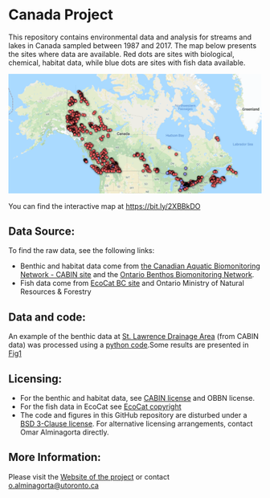 # Canada Project
This repository contains environmental data and analysis for streams and lakes in Canada sampled between 1987 and 2017.
The map below presents the sites where data are available. Red dots are sites with biological, chemical, habitat data, while blue dots are sites with fish data available.

 ![](https://github.com/alminagorta/CanadaProject/blob/master/Miscel/All_CABIN_Ianfish_OBBN.png)

You can find the interactive map at https://bit.ly/2XBBkDO 

[BSD 3-Clause license]: https://github.com/alminagorta/CanadaProject/blob/master/Miscel/LICENSE
[EcoCat copyright]: https://www2.gov.bc.ca/gov/content/home/copyright
[CABIN license]: https://open.canada.ca/en/open-government-licence-canada

[EcoCat BC site]: http://a100.gov.bc.ca/pub/acat/public/welcome.do 
[the Canadian Aquatic Biomonitoring Network - CABIN site]: https://open.canada.ca/data/en/dataset/13564ca4-e330-40a5-9521-bfb1be767147
[Ontario Benthos Biomonitoring Network]: https://www.ontario.ca/data/ontario-benthos-biomonitoring-network

[St. Lawrence Drainage Area]: https://github.com/alminagorta/CanadaProject/blob/master/Benthic_Habitat_Data/2_St_Lawrence_BenthicData.csv
[python code]: https://github.com/alminagorta/CanadaProject/tree/master/Python_Code
[Fig1]: https://github.com/alminagorta/CanadaProject/blob/master/Benthic_Habitat_Data/Benthic_2.png 
## Data Source:
To find the raw data, see the following links:
* Benthic and habitat data come from [the Canadian Aquatic Biomonitoring Network - CABIN site] and the [Ontario Benthos Biomonitoring Network]. 
* Fish data come from [EcoCat BC site] and Ontario Ministry of Natural Resources & Forestry 
## Data and code:
An example of the benthic data at [St. Lawrence Drainage Area] (from CABIN data) was processed using a [python code].Some results are presented in [Fig1]

## Licensing:
* For the benthic and habitat data, see [CABIN license] and OBBN license.
* For the fish data in EcoCat see [EcoCat copyright]
* The code and figures in this GitHub repository are disturbed under a [BSD 3-Clause license]. For alternative licensing arrangements, contact Omar Alminagorta directly. 

## More Information: 
Please visit the [Website of the project] or contact o.alminagorta@utoronto.ca

[Website of the project]: https://mteproject.weebly.com/
